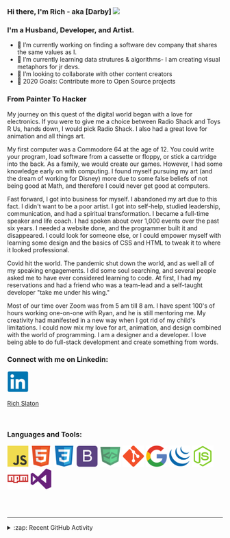 
### Hi there, I'm Rich - aka [Darby] <img src="https://diginess.ca/content/uploads/2020/02/waving_hand_sign_1024.gif" width="30px">

### I'm a Husband, Developer, and Artist.

- 🔭 I’m currently working on finding a software dev company that shares the same values as I.
- 🌱 I’m currently learning data strutures & algorithms- I am creating visual metaphors for jr devs.
- 👯 I’m looking to collaborate with other content creators
- 🥅 2020 Goals: Contribute more to Open Source projects

### From Painter To Hacker
My journey on this quest of the digital world began with a love for electronics. If you were to give me a choice between Radio Shack and Toys R Us, hands down, I would pick Radio Shack. I also had a great love for animation and all things art. 

My first computer was a Commodore 64 at the age of 12. You could write your program, load software from a cassette or floppy, or stick a cartridge into the back. As a family, we would create our games. However, I had some knowledge early on with computing. I found myself pursuing my art (and the dream of working for Disney) more due to some false beliefs of not being good at Math, and therefore I could never get good at computers.

Fast forward, I got into business for myself. I abandoned my art due to this fact. I didn't want to be a poor artist. I got into self-help, studied leadership, communication, and had a spiritual transformation. I became a full-time speaker and life coach. I had spoken about over 1,000 events over the past six years. I needed a website done, and the programmer built it and disappeared. I could look for someone else, or I could empower myself with learning some design and the basics of CSS and HTML to tweak it to where it looked professional. 

Covid hit the world. The pandemic shut down the world, and as well all of my speaking engagements. I did some soul searching, and several people asked me to have ever considered learning to code. At first, I had my reservations and had a friend who was a team-lead and a self-taught developer "take me under his wing." 

Most of our time over Zoom was from 5 am till 8 am. I have spent 100's of hours working one-on-one with Ryan, and he is still mentoring me. My creativity had manifested in a new way when I got rid of my child's limitations. I could now mix my love for art, animation, and design combined with the world of programming. I am a designer and a developer. I love being able to do full-stack development and create something from words. 



### Connect with me on Linkedin:
<img src="https://github.com/devicons/devicon/blob/master/icons/linkedin/linkedin-original.svg" width="50" height="50" /> <div class="badge-base LI-profile-badge" data-locale="en_US" data-size="medium" data-theme="dark" data-type="VERTICAL" data-vanity="rich-slaton-full-stack-engineer" data-version="v1"><a class="badge-base__link LI-simple-link" href="https://www.linkedin.com/in/darbyslaton">Rich Slaton</a></div>

<br />

### Languages and Tools:

<img src="https://github.com/devicons/devicon/blob/master/icons/javascript/javascript-original.svg" alt="Javascript Logo" width="50" hieght="50" /> <img src="https://github.com/devicons/devicon/blob/master/icons/html5/html5-original.svg"  alt="HTML5 logo" width="50" hieght="50"/> <img src="https://github.com/devicons/devicon/blob/master/icons/css3/css3-original.svg"  alt="CSS3 logo" width="50" hieght="50"/> <img src="https://github.com/devicons/devicon/blob/master/icons/bootstrap/bootstrap-plain.svg"  alt="bootstrap logo" width="50" hieght="50"/> <img src="https://github.com/devicons/devicon/blob/master/icons/devicon/devicon-original.svg"  alt="Developer Logo" width="50" hieght="50"/> <img src="https://github.com/devicons/devicon/blob/master/icons/git/git-original.svg"  alt="Git logo" width="50" hieght="50"/> <img src="https://github.com/devicons/devicon/blob/master/icons/google/google-original.svg"  alt="Google Logo" width="50" hieght="50"/> <img src="https://github.com/devicons/devicon/blob/master/icons/jquery/jquery-original.svg"  alt="Hquery Logo" width="50" hieght="50"/> <img src="https://github.com/devicons/devicon/blob/master/icons/nodejs/nodejs-original.svg"  alt="Node Logo" width="50" hieght="50"/> <img src="https://github.com/devicons/devicon/blob/master/icons/npm/npm-original-wordmark.svg"  alt="Node Package Manager Logo" width="50" hieght="50"/> <img src="https://github.com/devicons/devicon/blob/master/icons/visualstudio/visualstudio-plain.svg"  alt="VSCode Logo" width="50" hieght="50"/>

<br />
<br />

---

<details>
  <summary>:zap: Recent GitHub Activity</summary>
  
[![Darby's GitHub stats](https://github-readme-stats.vercel.app/api?username=richslaton)](https://github.com/richslaton/github-readme-stats)

</details>

<br />


